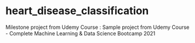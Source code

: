 # heart_disease_classification
Milestone project from Udemy Course : Sample project from Udemy Course - Complete Machine Learning &amp; Data Science Bootcamp 2021
